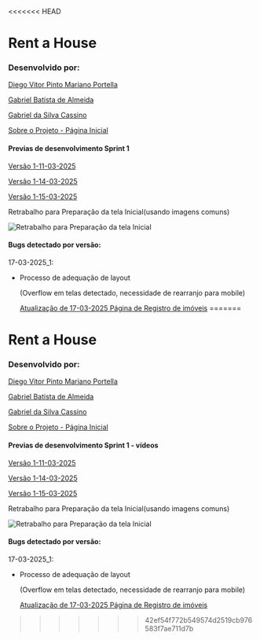 <<<<<<< HEAD
# Rent a House

### Desenvolvido por:

[Diego Vitor Pinto Mariano Portella](https://github.com/diegovitorportella)

[Gabriel Batista de Almeida](https://github.com/GabrielBatistadeAlmeida)

[Gabriel da Silva Cassino](https://github.com/kasshinokun)

[Sobre o Projeto - Página Inicial](https://github.com/kasshinokun/Projeto-Integrado-Desenvolvimento-Movel/blob/main/Rent_a_House_App/)

#### Previas de desenvolvimento Sprint 1

 [Versão 1-11-03-2025](https://youtube.com/shorts/cTVmHEY7E44?si=hPk19S3dxK42wJA1)
 
 [Versão 1-14-03-2025](https://youtube.com/shorts/QjVhkhm4xPc?si=zLrbdjWetz8AhRfF)
 
 [Versão 1-15-03-2025](https://youtube.com/shorts/Qy8Njn8hKzE?si=1ZMVO77sXQHFtOZH)
 
 Retrabalho para Preparação da tela Inicial(usando imagens comuns)
 
 ![Retrabalho para Preparação da tela Inicial](https://github.com/kasshinokun/Projeto-Integrado-Desenvolvimento-Movel/blob/main/Rent_a_House_App/Imagens_S1/8.png)

#### Bugs detectado por versão:

17-03-2025_1:

- Processo de adequação de layout

  (Overflow em telas detectado, necessidade de rearranjo para mobile)
  
   [Atualização de 17-03-2025 Página de Registro de imóveis](https://youtu.be/qtA02pSkzLM?si=XwOG-YthXZI0zo7F)
=======
# Rent a House

### Desenvolvido por:

[Diego Vitor Pinto Mariano Portella](https://github.com/diegovitorportella)

[Gabriel Batista de Almeida](https://github.com/GabrielBatistadeAlmeida)

[Gabriel da Silva Cassino](https://github.com/kasshinokun)

[Sobre o Projeto - Página Inicial](https://github.com/kasshinokun/Projeto-Integrado-Desenvolvimento-Movel/blob/main/Rent_a_House_App/)

#### Previas de desenvolvimento Sprint 1 - vídeos

 [Versão 1-11-03-2025](https://youtube.com/shorts/cTVmHEY7E44?si=hPk19S3dxK42wJA1)
 
 [Versão 1-14-03-2025](https://youtube.com/shorts/QjVhkhm4xPc?si=zLrbdjWetz8AhRfF)
 
 [Versão 1-15-03-2025](https://youtube.com/shorts/Qy8Njn8hKzE?si=1ZMVO77sXQHFtOZH)
 
 Retrabalho para Preparação da tela Inicial(usando imagens comuns)
 
 ![Retrabalho para Preparação da tela Inicial](https://github.com/kasshinokun/Projeto-Integrado-Desenvolvimento-Movel/blob/main/Rent_a_House_App/Imagens_S1/8.png)

#### Bugs detectado por versão:

17-03-2025_1:

- Processo de adequação de layout

  (Overflow em telas detectado, necessidade de rearranjo para mobile)
  
   [Atualização de 17-03-2025 Página de Registro de imóveis](https://youtu.be/qtA02pSkzLM?si=XwOG-YthXZI0zo7F)
>>>>>>> 42ef54f772b549574d2519cb976583f7ae711d7b
